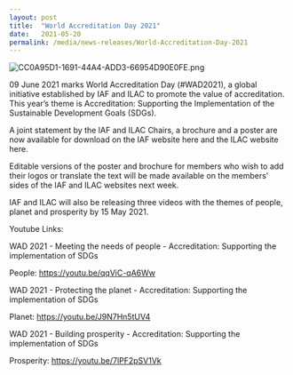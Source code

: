 ```yaml
---
layout: post
title:  "World Accreditation Day 2021"
date:   2021-05-20
permalink: /media/news-releases/World-Accreditation-Day-2021
---
```


![CC0A95D1-1691-44A4-ADD3-66954D90E0FE.png](/images/press-release/photos/CC0A95D1-1691-44A4-ADD3-66954D90E0FE.png)

09 June 2021 marks World Accreditation Day (#WAD2021), a global initiative established by IAF and ILAC to promote the value of accreditation. This year’s theme is Accreditation: Supporting the Implementation of the Sustainable Development Goals (SDGs).



A joint statement by the IAF and ILAC Chairs, a brochure and a poster are now available for download on the IAF website here and the ILAC website here.

 

Editable versions of the poster and brochure for members who wish to add their logos or translate the text will be made available on the members' sides of the IAF and ILAC websites next week.

 

IAF and ILAC will also be releasing three videos with the themes of people, planet and prosperity by 15 May 2021.

Youtube Links:

WAD 2021 - Meeting the needs of people - Accreditation: Supporting the implementation of SDGs

People: https://youtu.be/qqViC-qA6Ww

WAD 2021 - Protecting the planet - Accreditation: Supporting the implementation of SDGs

Planet: https://youtu.be/J9N7Hn5tUV4

WAD 2021 - Building prosperity - Accreditation: Supporting the implementation of SDGs

Prosperity: https://youtu.be/7lPF2pSV1Vk


